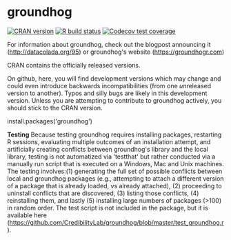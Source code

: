 
<!-- README.md is generated from README.Rmd. Please edit that file -->

# groundhog

<!-- badges: start -->

[![CRAN
version](https://www.r-pkg.org/badges/version-ago/groundhog)](https://cran.r-project.org/package=groundhog)
[![R build
status](https://github.com/CredibilityLab/groundhog/workflows/R-CMD-check/badge.svg)](https://github.com/CredibilityLab/groundhog/actions)
[![Codecov test
coverage](https://codecov.io/gh/CredibilityLab/groundhog/branch/master/graph/badge.svg)](https://codecov.io/gh/CredibilityLab/groundhog?branch=master)
<!-- badges: end -->

For information about groundhog, check out the blogpost announcing it (http://datacolada.org/95) or groundhog's website (https://groundhogr.com)

CRAN contains the officially released versions. 

On github, here, you will find development versions which may change and could even introduce backwards incompatibilities (from one *un*released version to another). 
Typos and silly bugs are likely in this development version. Unless you are attempting to contribute to groundhog actively, you should stick to the CRAN version.


install.packages('groundhog') 

**Testing**
Because testing groundhog requires installing packages, restarting R sessions, evaluating multiple outcomes of an installation attempt, and artificially creating conflicts between groundhog's library and the local library, testing is not automatized via 'testthat' but rather conducted via a manually run script that is executed on a Windows, Mac and Unix machines. The testing involves:(1) generating the full set of possible conflicts between local and groundhog packages (e.g., attempting to attach a different version of a package that is already loaded, vs already attached), (2) proceeding to uninstall conflicts that are discovered, (3) listing those conflicts, (4) reinstalling them, and lastly (5) installing large numbers of packages (>100) in random order. The test script is not included in the package, but it is available here (https://github.com/CredibilityLab/groundhog/blob/master/test_groundhog.r).
